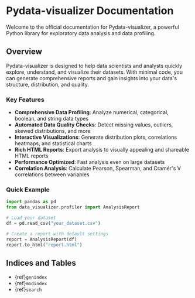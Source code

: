 # Pydata-visualizer Documentation

Welcome to the official documentation for Pydata-visualizer, a powerful Python library for exploratory data analysis and data profiling.

## Overview

Pydata-visualizer is designed to help data scientists and analysts quickly explore, understand, and visualize their datasets. With minimal code, you can generate comprehensive reports and gain insights into your data's structure, distribution, and quality.

### Key Features

-  **Comprehensive Data Profiling**: Analyze numerical, categorical, boolean, and string data types
-  **Automated Data Quality Checks**: Detect missing values, outliers, skewed distributions, and more
-  **Interactive Visualizations**: Generate distribution plots, correlations heatmaps, and statistical charts
-  **Rich HTML Reports**: Export analysis to visually appealing and shareable HTML reports
-  **Performance Optimized**: Fast analysis even on large datasets
-  **Correlation Analysis**: Calculate Pearson, Spearman, and Cramér's V correlations between variables

### Quick Example

```python
import pandas as pd
from data_visualizer.profiler import AnalysisReport

# Load your dataset
df = pd.read_csv("your_dataset.csv")

# Create a report with default settings
report = AnalysisReport(df)
report.to_html("report.html")
```

## Indices and Tables

* {ref}`genindex`
* {ref}`modindex`
* {ref}`search`
